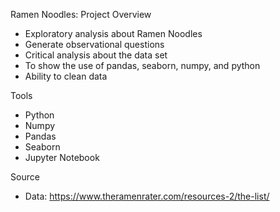 Ramen Noodles: Project Overview

* Exploratory analysis about Ramen Noodles
* Generate observational questions 
* Critical analysis about the data set
* To show the use of pandas, seaborn, numpy, and python
* Ability to clean data



Tools
* Python
* Numpy
* Pandas
* Seaborn
* Jupyter Notebook

Source
* Data: https://www.theramenrater.com/resources-2/the-list/




